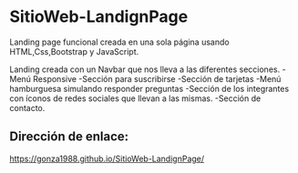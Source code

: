 # SitioWeb-LandignPage
Landing page funcional creada en una sola página usando HTML,Css,Bootstrap y JavaScript.

Landing creada con un Navbar que nos lleva a las diferentes secciones.
-Menú Responsive
-Sección para suscribirse
-Sección de tarjetas
-Menú hamburguesa simulando responder preguntas
-Sección de los integrantes con íconos de redes sociales que llevan a las mismas.
-Sección de contacto.

## Dirección de enlace:
https://gonza1988.github.io/SitioWeb-LandignPage/
